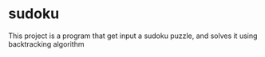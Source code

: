 # sudoku
This project is a program that get input a sudoku puzzle, and solves it using backtracking algorithm
